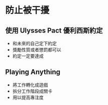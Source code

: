 
# 防止被干擾

## 使用 Ulysses Pact 優利西斯約定

- 和未來的自己定下約定
- 獎勵性質或者懲罰都可以
- 約定一定要達成

## Playing Anything

- 將工作轉化成遊戲
- 拆分工作階段成關卡
- 用以提高專注度